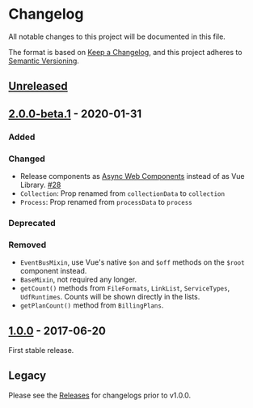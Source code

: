 # Changelog
All notable changes to this project will be documented in this file.

The format is based on [Keep a Changelog](https://keepachangelog.com/en/1.0.0/),
and this project adheres to [Semantic Versioning](https://semver.org/spec/v2.0.0.html).

## [Unreleased]

## [2.0.0-beta.1] - 2020-01-31

### Added

### Changed
- Release components as [Async Web Components](https://cli.vuejs.org/guide/build-targets.html#async-web-component) instead of as Vue Library. [#28](https://github.com/Open-EO/openeo-vue-components/issues/28)
- `Collection`: Prop renamed from `collectionData` to `collection`
- `Process`: Prop renamed from `processData` to `process`

### Deprecated

### Removed
- `EventBusMixin`, use Vue's native `$on` and `$off` methods on the `$root` component instead.
- `BaseMixin`, not required any longer.
- `getCount()` methods from `FileFormats`, `LinkList`, `ServiceTypes`, `UdfRuntimes`. Counts will be shown directly in the lists.
- `getPlanCount()` method from `BillingPlans`.

## [1.0.0] - 2017-06-20

First stable release.

## Legacy

Please see the [Releases](https://github.com/Open-EO/openeo-vue-components/releases) for changelogs prior to v1.0.0.


[Unreleased]: https://github.com/Open-EO/openeo-vue-components/compare/v2.0.0-beta.1...HEAD
[2.0.0-beta.1]: https://github.com/Open-EO/openeo-vue-components/compare/v1.0.0...v2.0.0-beta.1
[1.0.0]: https://github.com/Open-EO/openeo-vue-components/releases/tag/v1.0.0
